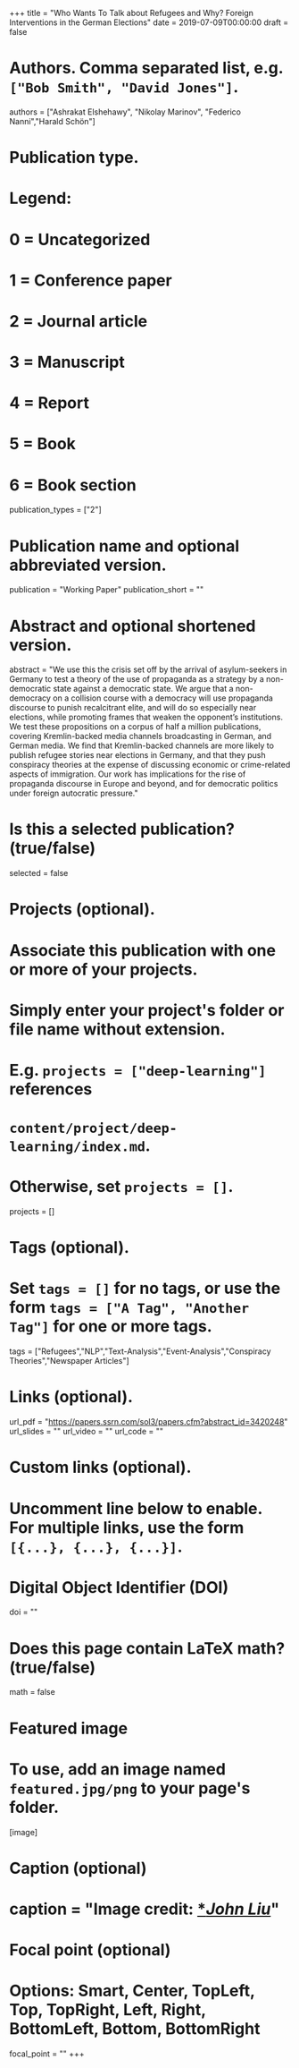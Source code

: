 +++
title = "Who Wants To Talk about Refugees and Why? Foreign Interventions in the German Elections"
date = 2019-07-09T00:00:00
draft = false

# Authors. Comma separated list, e.g. `["Bob Smith", "David Jones"]`.
authors = ["Ashrakat Elshehawy", "Nikolay Marinov", "Federico Nanni","Harald Schön"]

# Publication type.
# Legend:
# 0 = Uncategorized
# 1 = Conference paper
# 2 = Journal article
# 3 = Manuscript
# 4 = Report
# 5 = Book
# 6 = Book section
publication_types = ["2"]

# Publication name and optional abbreviated version.
publication = "Working Paper"
publication_short = ""

# Abstract and optional shortened version.
abstract = "We use this the crisis set off by the arrival of asylum-seekers in Germany to test a theory of the use of propaganda as a strategy by a non-democratic state against a democratic state.  We argue that a non-democracy on a collision course with a democracy will use propaganda discourse to punish recalcitrant elite, and will do so especially near elections, while promoting frames that weaken the opponent’s institutions.  We test these propositions on a corpus of half a million publications, covering Kremlin-backed media channels broadcasting in German, and German media.  We find that Kremlin-backed channels are more likely to publish refugee stories near elections in Germany, and that they push conspiracy theories at the expense of discussing economic or crime-related aspects of immigration.  Our work has implications for the rise of propaganda discourse in Europe and beyond, and for democratic politics under foreign autocratic pressure."

# Is this a selected publication? (true/false)
selected = false

# Projects (optional).
#   Associate this publication with one or more of your projects.
#   Simply enter your project's folder or file name without extension.
#   E.g. `projects = ["deep-learning"]` references 
#   `content/project/deep-learning/index.md`.
#   Otherwise, set `projects = []`.
projects = []

# Tags (optional).
#   Set `tags = []` for no tags, or use the form `tags = ["A Tag", "Another Tag"]` for one or more tags.
tags = ["Refugees","NLP","Text-Analysis","Event-Analysis","Conspiracy Theories","Newspaper Articles"]

# Links (optional).
url_pdf = "https://papers.ssrn.com/sol3/papers.cfm?abstract_id=3420248"
url_slides = ""
url_video = ""
url_code = ""

# Custom links (optional).
#   Uncomment line below to enable. For multiple links, use the form `[{...}, {...}, {...}]`.

# Digital Object Identifier (DOI)
doi = ""

# Does this page contain LaTeX math? (true/false)
math = false

# Featured image
# To use, add an image named `featured.jpg/png` to your page's folder. 
[image]
  # Caption (optional)
 # caption = "Image credit: [**John Liu*](https://www.flickr.com/photos/8047705@N02/5427063703/)"

  # Focal point (optional)
  # Options: Smart, Center, TopLeft, Top, TopRight, Left, Right, BottomLeft, Bottom, BottomRight
  focal_point = ""
+++

